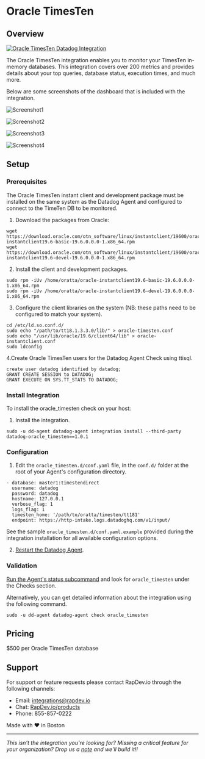 # Oracle TimesTen

## Overview

[![Oracle TimesTen Datadog Integration](https://raw.githubusercontent.com/DataDog/marketplace/master/oracle_timesten/images/video.png)](https://www.youtube.com/watch?v=W0Sko27hxrA)

The Oracle TimesTen integration enables you to monitor your TimesTen in-memory databases. This integration covers over 200 metrics and provides details about your top queries, database status, execution times, and much more.

Below are some screenshots of the dashboard that is included with the integration.

![Screenshot1](https://raw.githubusercontent.com/DataDog/marketplace/master/oracle_timesten/images/1.png)

![Screenshot2](https://raw.githubusercontent.com/DataDog/marketplace/master/oracle_timesten/images/2.png)

![Screenshot3](https://raw.githubusercontent.com/DataDog/marketplace/master/oracle_timesten/images/3.png)

![Screenshot4](https://raw.githubusercontent.com/DataDog/marketplace/master/oracle_timesten/images/4.png)
 
## Setup

### Prerequisites
The Oracle TimesTen instant client and development package must be installed on the same system as the Datadog Agent and configured to connect to the TimeTen DB to be monitored. 
1. Download the packages from Oracle: 
```
wget https://download.oracle.com/otn_software/linux/instantclient/19600/oracle‐instantclient19.6‐basic‐19.6.0.0.0‐1.x86_64.rpm
wget https://download.oracle.com/otn_software/linux/instantclient/19600/oracle‐instantclient19.6‐devel‐19.6.0.0.0‐1.x86_64.rpm
```
2. Install the client and development packages. 
```
sudo rpm ‐iUv /home/oratta/oracle‐instantclient19.6‐basic‐19.6.0.0.0‐ 1.x86_64.rpm
sudo rpm ‐iUv /home/oratta/oracle‐instantclient19.6‐devel‐19.6.0.0.0‐ 1.x86_64.rpm
```
3. Configure the client libraries on the system (NB: these paths need to be configured to match your system).
```
cd /etc/ld.so.conf.d/
sudo echo "/path/to/tt18.1.3.3.0/lib/" > oracle-timesten.conf
sudo echo "/usr/lib/oracle/19.6/client64/lib" > oracle‐instantclient.conf
sudo ldconfig
```
4.Create Oracle TimesTen users for the Datadog Agent Check using ttisql.
```
create user datadog identified by datadog;
GRANT CREATE SESSION to DATADOG;
GRANT EXECUTE ON SYS.TT_STATS TO DATADOG;
```

### Install Integration
To install the oracle_timesten check on your host:

1. Install the integration.
```
sudo ‐u dd‐agent datadog‐agent integration install --third-party datadog-oracle_timesten==1.0.1
```

### Configuration
1. Edit the `oracle_timesten.d/conf.yaml` file, in the `conf.d/` folder at the root of your Agent's configuration directory. 

```
‐ database: master1:timestendirect 
  username: datadog
  password: datadog
  hostname: 127.0.0.1 
  verbose_flag: 1
  logs_flag: 1
  timesten_home: '/path/to/oratta/timesten/tt181'
  endpoint: https://http‐intake.logs.datadoghq.com/v1/input/
```
  
  See the sample `oracle_timesten.d/conf.yaml.example` provided during the integration installation for all available configuration options.

2. [Restart the Datadog Agent](https://docs.datadoghq.com/agent/guide/agent-commands/?tab=agentv6v7#start-stop-and-restart-the-agent).

### Validation

[Run the Agent's status subcommand](https://docs.datadoghq.com/agent/guide/agent-commands/?tab=agentv6v7#agent-information) and look for `oracle_timesten` under the Checks section.

Alternatively, you can get detailed information about the integration using the following command.
```
sudo ‐u dd‐agent datadog‐agent check oracle_timesten
```

## Pricing

$500 per Oracle TimesTen database

## Support

For support or feature requests please contact RapDev.io through the following channels: 

 - Email: integrations@rapdev.io 
 - Chat: [RapDev.io/products](https://rapdev.io/products)
 - Phone: 855-857-0222 

Made with ❤️  in Boston

---

*This isn't the integration you're looking for? Missing a critical feature for your organization? Drop us a [note](mailto:integrations@rapdev.io) and we'll build it!!*

